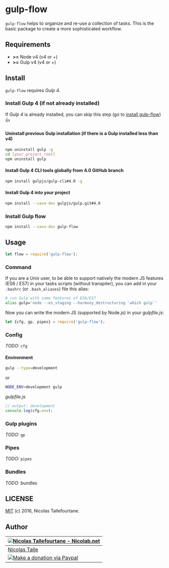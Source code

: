 # gulp-flow

`gulp-flow` helps to organize and re-use a collection of tasks. This is the basic package to create a more sophisticated workflow.


## Requirements

 * __>=__ Node v4 (v4 or +)
 * __>=__ Gulp v4 (v4 or +)

## Install

`gulp-flow` requires _Gulp 4_.

### Install Gulp 4 (if not already installed)

If _Gulp 4_ is already installed, you can skip this step (go to [install gulp-flow](#install-gulp-flow)) :+1:

#### Uninstall previous Gulp installation (if there is a Gulp installed less than v4)

```sh
npm uninstall gulp -g
cd [your_project_root]
npm uninstall gulp
```

#### Install Gulp 4 CLI tools globally from 4.0 GitHub branch

```sh
npm install gulpjs/gulp-cli#4.0 -g
```

#### Install Gulp 4 into your project

```sh
npm install --save-dev gulpjs/gulp.git#4.0
```


### Install Gulp flow

```sh
npm install --save-dev gulp-flow
```


## Usage

```js
let flow = require('gulp-flow');
```

### Command

If you are a _Unix_ user, to be able to support natively the modern JS features (ES6 / ES7) in your tasks scripts (without transpiler), you can add in your `.bashrc` (or `.bash_aliases`) file this alias:

```sh
# run Gulp with some features of ES6/ES7
alias gulp='node --es_staging --harmony_destructuring `which gulp`'
```

Now you can write the modern JS (supported by Node.js) in your _gulpfile.js_:
```js
let {cfg, gp, pipes} = require('gulp-flow');
```

### Config

_TODO:_ `cfg`

#### Environment

```sh
gulp --type=development
```
or
```sh
NODE_ENV=development gulp
```

_gulpfile.js_
```js
// output: development
console.log(cfg.env);
```


### Gulp plugins

_TODO:_ `gp`

### Pipes

_TODO:_ `pipes`

### Bundles

_TODO:_ bundles

## LICENSE

[MIT](https://github.com/gulp-flow/gulp-flow/blob/master/LICENSE) (c) 2016, Nicolas Tallefourtane.


## Author

| [![Nicolas Tallefourtane - Nicolab.net](http://www.gravatar.com/avatar/d7dd0f4769f3aa48a3ecb308f0b457fc?s=64)](http://nicolab.net) |
|---|
| [Nicolas Talle](http://nicolab.net) |
| [![Make a donation via Paypal](https://www.paypalobjects.com/en_US/i/btn/btn_donate_SM.gif)](https://www.paypal.com/cgi-bin/webscr?cmd=_s-xclick&hosted_button_id=PGRH4ZXP36GUC) |